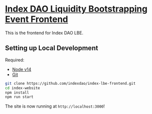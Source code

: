 # [Index DAO Liquidity Bootstrapping Event Frontend](https://launch.indexdao.finance/)

This is the frontend for Index DAO LBE.

## Setting up Local Development

Required:
- [Node v14](https://nodejs.org/download/release/latest-v14.x/)  
- [Git](https://git-scm.com/downloads)


```bash
git clone https://github.com/indexdao/index-lbe-frontend.git
cd index-website
npm install
npm run start
```

The site is now running at `http://localhost:3000`!
